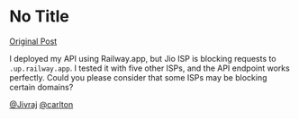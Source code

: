 # No Title

[Original Post](https://discourse.onlinedegree.iitm.ac.in/t/169029/246)

<p>I deployed my API using Railway.app, but Jio ISP is blocking requests to <code>.up.railway.app</code>. I tested it with five other ISPs, and the API endpoint works perfectly. Could you please consider that some ISPs may be blocking certain domains?</p>
<p><a class="mention" href="/u/jivraj">@Jivraj</a> <a class="mention" href="/u/carlton">@carlton</a></p>